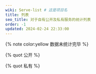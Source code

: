 ```yaml
---
wiki: Serve-list # 这是项目名
title: 列表
seo_title: 对于自有公开及私有服务的统计列表
order: -1
updated: 2024-02-24 22:33:00
---
```


{% note color:yellow 数据未统计完毕 %}

{% quot 公开 %}


{% quot 私有 %}